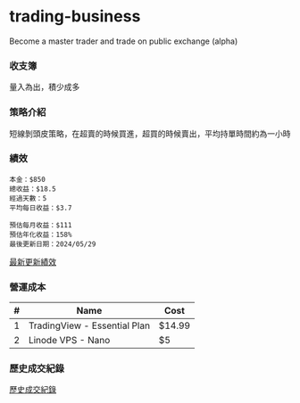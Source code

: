 # trading-business
Become a master trader and trade on public exchange (alpha)

### 收支簿
量入為出，積少成多

### 策略介紹
短線剝頭皮策略，在超賣的時候買進，超買的時候賣出，平均持單時間約為一小時

### 績效
```
本金：$850
總收益：$18.5
經過天數：5
平均每日收益：$3.7

預估每月收益：$111
預估年化收益：158%
最後更新日期：2024/05/29
```
[最新更新績效](https://docs.google.com/spreadsheets/d/1-eOnb8Xh_RWWzwRVEhaiVXZTP-C3jyrj4s_SPub9SVc/edit?usp=sharing)

### 營運成本
|#|Name|Cost|
|----|----|----|
|1|TradingView - Essential Plan|$14.99|
|2|Linode VPS - Nano|$5|

### 歷史成交紀錄
[歷史成交紀錄](https://docs.google.com/spreadsheets/d/1-eOnb8Xh_RWWzwRVEhaiVXZTP-C3jyrj4s_SPub9SVc/edit?usp=sharing)
